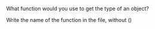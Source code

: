 What function would you use to get the type of an object?

Write the name of the function in the file, without ()	
